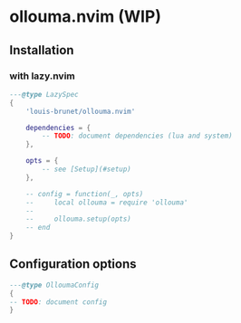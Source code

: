 # ollouma.nvim (WIP)

## Installation

### with lazy.nvim

```lua
---@type LazySpec
{
    'louis-brunet/ollouma.nvim'

    dependencies = {
        -- TODO: document dependencies (lua and system)
    },

    opts = {
        -- see [Setup](#setup)
    },

    -- config = function(_, opts)
    --     local ollouma = require 'ollouma'
    --
    --     ollouma.setup(opts)
    -- end
}
```

## Configuration options

```lua
---@type OlloumaConfig
{
-- TODO: document config
}
```

